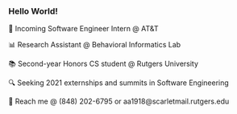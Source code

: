 ### Hello World!
<p>📱 Incoming Software Engineer Intern @ AT&T </p>
<p>📊 Research Assistant @ Behavioral Informatics Lab</p>
<p>📚 Second-year Honors CS student @ Rutgers University</p>
<p>🔍 Seeking 2021 externships and summits in Software Engineering </p>
<p>📧 Reach me @ (848) 202-6795 or aa1918@scarletmail.rutgers.edu</p>
